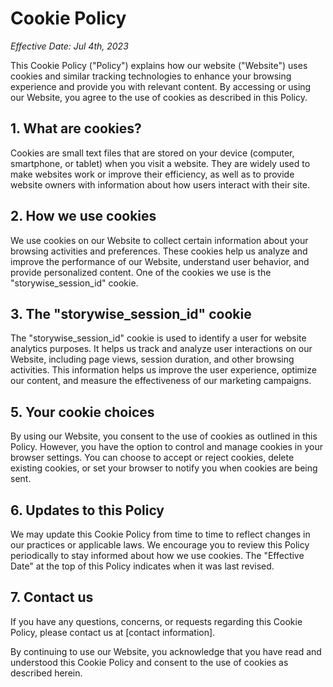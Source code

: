# Cookie Policy

*Effective Date: Jul 4th, 2023*

This Cookie Policy ("Policy") explains how our website ("Website") uses cookies and similar tracking technologies to enhance your browsing experience and provide you with relevant content. By accessing or using our Website, you agree to the use of cookies as described in this Policy.

## 1. What are cookies?

Cookies are small text files that are stored on your device (computer, smartphone, or tablet) when you visit a website. They are widely used to make websites work or improve their efficiency, as well as to provide website owners with information about how users interact with their site.

## 2. How we use cookies

We use cookies on our Website to collect certain information about your browsing activities and preferences. These cookies help us analyze and improve the performance of our Website, understand user behavior, and provide personalized content. One of the cookies we use is the "storywise_session_id" cookie.

## 3. The "storywise_session_id" cookie

The "storywise_session_id" cookie is used to identify a user for website analytics purposes. It helps us track and analyze user interactions on our Website, including page views, session duration, and other browsing activities. This information helps us improve the user experience, optimize our content, and measure the effectiveness of our marketing campaigns.

## 5. Your cookie choices

By using our Website, you consent to the use of cookies as outlined in this Policy. However, you have the option to control and manage cookies in your browser settings. You can choose to accept or reject cookies, delete existing cookies, or set your browser to notify you when cookies are being sent.

## 6. Updates to this Policy

We may update this Cookie Policy from time to time to reflect changes in our practices or applicable laws. We encourage you to review this Policy periodically to stay informed about how we use cookies. The "Effective Date" at the top of this Policy indicates when it was last revised.

## 7. Contact us

If you have any questions, concerns, or requests regarding this Cookie Policy, please contact us at [contact information].

By continuing to use our Website, you acknowledge that you have read and understood this Cookie Policy and consent to the use of cookies as described herein.
